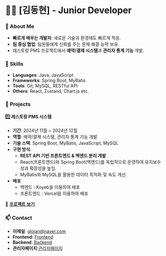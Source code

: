 # 👨‍💻 [김동현] - Junior Developer  

### 🚀 About Me
- **빠르게 배우는 개발자**: 새로운 기술과 환경에도 빠르게 적응.
- **팀 중심 협업**: 팀원들에게 신뢰를 주는 문제 해결 능력 보유.
- 레스토랑 PMS 프로젝트에서 **예약/결제 시스템**과 **관리자 통계 기능** 개발.

### 🔧 Skills
- **Languages**: Java, JavaScript
- **Frameworks**: Spring Boot, MyBatis  
- **Tools**: Git, MySQL, RESTful API  
- **Others**: React, Zustand, Chart.js etc.  

### 🌟 Projects  
#### 1️⃣ 레스토랑 PMS 시스템  
- **기간**: 2024년 11월 ~ 2024년 12월  
- **역할**: 예약/결제 시스템, 관리자 통계 기능 개발  
- **기술 스택**: Spring Boot, MyBatis, JavaScript, MySQL  
- **구현 방식**:  
  - **REST API 기반 프론트엔드 & 백엔드 분리 개발**  
  - React(프론트엔드)와 Spring Boot(백엔드)를 독립적으로 운영하여 유지보수성과 확장성을 높임.  
  - MyBatis와 MySQL을 활용한 데이터 최적화 및 속도 개선.  
- **배포**
  - 백엔드 : Koyeb을 이용하여 배포
  - 프론트엔드 : Vercel을 이용하여 배포
    
🔗 **[프로젝트 보기](https://rechelin.vercel.app)**  

### 📫 Contact  
- **이메일**: gloian@naver.com  
- **Frontend**: [Frontend](https://github.com/KDH-YS/restaurant-pms-front-user)  
- **Backend**: [Backend](https://github.com/KDH-YS/restaurants-pms-back)
- **관리자페이지**:[관리자페이지](https://github.com/KDH-YS/restaurant-pms-front-admin)
